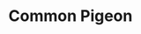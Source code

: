 ---
layout: post
title: Common Pigeon
permalink: /bird/common-pigeon
bird:
  name: Common Pigeon
  latin-name: Columba livia
  frequency: rare
  season: year-round
  page_url: https://commons.wikimedia.org/wiki/File:Rock_dove_-_natures_pics.jpg
  image: https://res.cloudinary.com/fergd/image/upload/q_auto/v1641507909/Birds/Rock_Dove.jpg
  caption: "The common pigeon is shown with wings spread as it flies."
---